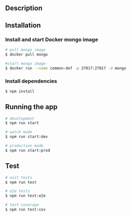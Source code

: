 ## Description

## Installation

### Install and start Docker mongo image
```bash
# pull mongo image
$ docker pull mongo

#start mongo image
$ docker run --name common-def -p 27017:27017 -d mongo
```

### Install dependencies
```bash
$ npm install
```

## Running the app

```bash
# development
$ npm run start

# watch mode
$ npm run start:dev

# production mode
$ npm run start:prod
```

## Test

```bash
# unit tests
$ npm run test

# e2e tests
$ npm run test:e2e

# test coverage
$ npm run test:cov
```

